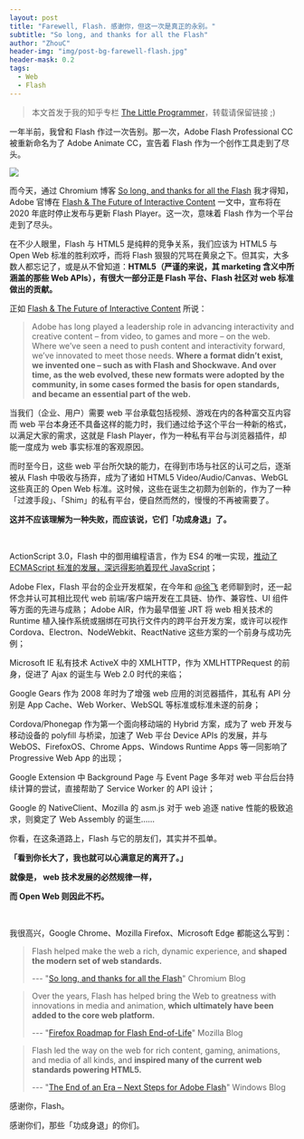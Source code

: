```yaml
---
layout: post
title: "Farewell, Flash. 感谢你，但这一次是真正的永别。"
subtitle: "So long, and thanks for all the Flash"
author: "ZhouC"
header-img: "img/post-bg-farewell-flash.jpg"
header-mask: 0.2
tags:
  - Web
  - Flash
---
```


> 本文首发于我的知乎专栏 [The Little Programmer](https://zhuanlan.zhihu.com/p/28109200)，转载请保留链接 ;)

一年半前，我曾和 Flash 作过一次告别。那一次，Adobe Flash Professional CC 被重新命名为了 Adobe Animate CC，宣告着 Flash 作为一个创作工具走到了尽头。


![](/img/in-post/post-f-f-weibo.png)

  

而今天，通过 Chromium 博客 [So long, and thanks for all the Flash](https://blog.chromium.org/2017/07/so-long-and-thanks-for-all-flash.html) 我才得知，Adobe 官博在 [Flash & The Future of Interactive Content](https://blogs.adobe.com/conversations/2017/07/adobe-flash-update.html) 一文中，宣布将在 2020 年底时停止发布与更新 Flash Player。这一次，意味着 Flash 作为一个平台走到了尽头。

  

在不少人眼里，Flash 与 HTML5 是纯粹的竞争关系，我们应该为 HTML5 与 Open Web 标准的胜利欢呼，而将 Flash 狠狠的咒骂在黄泉之下。但其实，大多数人都忘记了，或是从不曾知道：**HTML5（严谨的来说，其 marketing 含义中所涵盖的那些 Web APIs），有很大一部分正是 Flash 平台、Flash 社区对 web 标准做出的贡献。**

正如 [Flash & The Future of Interactive Content](https://blogs.adobe.com/conversations/2017/07/adobe-flash-update.html) 所说：

> Adobe has long played a leadership role in advancing interactivity and creative content – from video, to games and more – on the web. Where we’ve seen a need to push content and interactivity forward, we’ve innovated to meet those needs. **Where a format didn’t exist, we invented one – such as with Flash and Shockwave. And over time, as the web evolved, these new formats were adopted by the community, in some cases formed the basis for open standards, and became an essential part of the web.**

当我们（企业、用户）需要 web 平台承载包括视频、游戏在内的各种富交互内容而 web 平台本身还不具备这样的能力时，我们通过给予这个平台一种新的格式，以满足大家的需求，这就是 Flash Player，作为一种私有平台与浏览器插件，却能一度成为 web 事实标准的客观原因。

而时至今日，这些 web 平台所欠缺的能力，在得到市场与社区的认可之后，逐渐被从 Flash 中吸收与扬弃，成为了诸如 HTML5 Video/Audio/Canvas、WebGL 这些真正的 Open Web 标准。这时候，这些在诞生之初颇为创新的，作为了一种「过渡手段」、「Shim」的私有平台，便自然而然的，慢慢的不再被需要了。

**这并不应该理解为一种失败，而应该说，它们「功成身退」了。**

<br/>

ActionScript 3.0，Flash 中的御用编程语言，作为 ES4 的唯一实现，[推动了 ECMAScript 标准的发展，深远得影响着现代 JavaScript](https://www.zhihu.com/question/49170215/answer/114640341)；

Adobe Flex，Flash 平台的企业开发框架，在今年和 [@徐飞](https://www.zhihu.com/people/sharpmaster) 老师聊到时，还一起怀念并认可其相比现代 web 前端/客户端开发在工具链、协作、兼容性、UI 组件等方面的先进与成熟；
Adobe AIR，作为最早借鉴 JRT 将 web 相关技术的 Runtime 植入操作系统或捆绑在可执行文件内的跨平台开发方案，或许可以视作 Cordova、Electron、NodeWebkit、ReactNative 这些方案的一个前身与成功先例；

Microsoft IE 私有技术 ActiveX 中的 XMLHTTP，作为 XMLHTTPRequest 的前身，促进了 Ajax 的诞生与 Web 2.0 时代的来临；

Google Gears 作为 2008 年时为了增强 web 应用的浏览器插件，其私有 API 分别是 App Cache、Web Worker、WebSQL 等标准或标准未遂的前身；

Cordova/Phonegap 作为第一个面向移动端的 Hybrid 方案，成为了 web 开发与移动设备的 polyfill 与桥梁，加速了 Web 平台 Device APIs 的发展，并与 WebOS、FirefoxOS、Chrome Apps、Windows Runtime Apps 等一同影响了 Progressive Web App 的出现；

Google Extension 中 Background Page 与 Event Page 多年对 web 平台后台持续计算的尝试，直接帮助了 Service Worker 的 API 设计；

Google 的 NativeClient、Mozilla 的 asm.js 对于 web 追逐 native 性能的极致追求，则奠定了 Web Assembly 的诞生……

你看，在这条道路上，Flash 与它的朋友们，其实并不孤单。

**「看到你长大了，我也就可以心满意足的离开了。」**

**就像是， web 技术发展的必然规律一样，**

**而 Open Web 则因此不朽。**

<br/>

我很高兴，Google Chrome、Mozilla Firefox、Microsoft Edge 都能这么写到：

> Flash helped make the web a rich, dynamic experience, and **shaped the modern set of web standards.**  
>   
> --- "[So long, and thanks for all the Flash](https://blog.chromium.org/2017/07/so-long-and-thanks-for-all-flash.html)" Chromium Blog

  

> Over the years, Flash has helped bring the Web to greatness with innovations in media and animation, **which ultimately have been added to the core web platform.**  
>   
> --- "[Firefox Roadmap for Flash End-of-Life](https://blog.mozilla.org/futurereleases/2017/07/25/firefox-roadmap-flash-end-life/)" Mozilla Blog

  

> Flash led the way on the web for rich content, gaming, animations, and media of all kinds, and **inspired many of the current web standards powering HTML5.**  
>   
> --- "[The End of an Era – Next Steps for Adobe Flash](https://blogs.windows.com/msedgedev/2017/07/25/flash-on-windows-timeline/)" Windows Blog

  

感谢你，Flash。

感谢你们，那些「功成身退」的你们。

